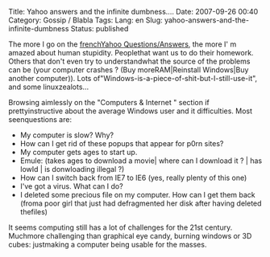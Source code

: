 Title: Yahoo answers and the infinite dumbness....
Date: 2007-09-26 00:40
Category: Gossip / Blabla
Tags:
Lang: en
Slug: yahoo-answers-and-the-infinite-dumbness
Status: published

The more I go on the [frenchYahoo Questions/Answers](http://fr.answers.yahoo.com/question/), the more I' m amazed about human stupidity. Peoplethat want us to do their homework. Others that don't even try to understandwhat the source of the problems can be (your computer crashes ? (Buy moreRAM|Reinstall Windows|Buy another computer)). Lots of"Windows-is-a-piece-of-shit-but-I-still-use-it", and some linuxzealots...  
  
Browsing aimlessly on the "Computers & Internet " section if prettyinstructive about the average Windows user and it difficulties. Most seenquestions are:

-   My computer is slow? Why?
-   How can I get rid of these popups that appear for p0rn sites?
-   My computer gets ages to start up.
-   Emule: (takes ages to download a movie| where can I download it ? | has lowId | is donwloading illegal ?)
-   How can I switch back from IE7 to IE6 (yes, really plenty of this one)
-   I've got a virus. What can I do?
-   I deleted some precious file on my computer. How can I get them back (froma poor girl that just had defragmented her disk after having deleted thefiles)

It seems computing still has a lot of challenges for the 21st century. Muchmore challenging than graphical eye candy, burning windows or 3D cubes: justmaking a computer being usable for the masses.
